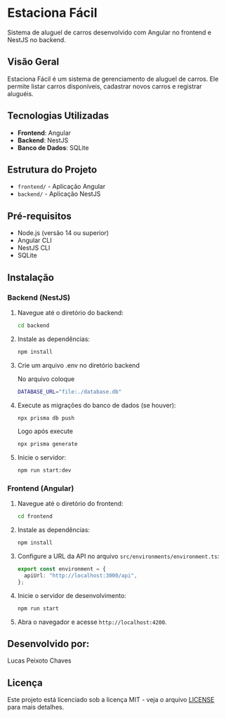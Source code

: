 # Estaciona Fácil

Sistema de aluguel de carros desenvolvido com Angular no frontend e NestJS no backend.

## Visão Geral

Estaciona Fácil é um sistema de gerenciamento de aluguel de carros. Ele permite listar carros disponíveis, cadastrar novos carros e registrar aluguéis.

## Tecnologias Utilizadas

- **Frontend**: Angular
- **Backend**: NestJS
- **Banco de Dados**: SQLite

## Estrutura do Projeto

- `frontend/` - Aplicação Angular
- `backend/` - Aplicação NestJS

## Pré-requisitos

- Node.js (versão 14 ou superior)
- Angular CLI
- NestJS CLI
- SQLite

## Instalação

### Backend (NestJS)

1. Navegue até o diretório do backend:

   ```sh
   cd backend
   ```

2. Instale as dependências:

   ```sh
   npm install
   ```

3. Crie um arquivo .env no diretório backend

   No arquivo coloque

   ```sh
   DATABASE_URL="file:./database.db"
   ```

4. Execute as migrações do banco de dados (se houver):

   ```sh
   npx prisma db push
   ```

   Logo após execute

   ```sh
   npx prisma generate
   ```

5. Inicie o servidor:

   ```sh
   npm run start:dev
   ```

### Frontend (Angular)

1. Navegue até o diretório do frontend:

   ```sh
   cd frontend
   ```

2. Instale as dependências:

   ```sh
   npm install
   ```

3. Configure a URL da API no arquivo `src/environments/environment.ts`:

   ```typescript
   export const environment = {
     apiUrl: "http://localhost:3000/api",
   };
   ```

4. Inicie o servidor de desenvolvimento:

   ```sh
   npm run start
   ```

5. Abra o navegador e acesse `http://localhost:4200`.

## Desenvolvido por:

Lucas Peixoto Chaves

## Licença

Este projeto está licenciado sob a licença MIT - veja o arquivo [LICENSE](LICENSE) para mais detalhes.
